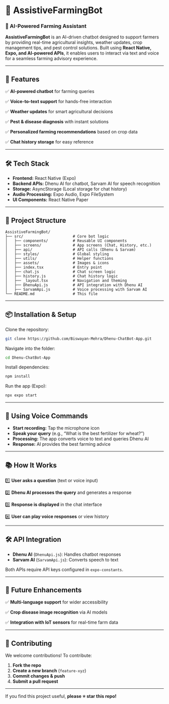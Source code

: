 
# 🌾 AssistiveFarmingBot

### 🤖 AI-Powered Farming Assistant

**AssistiveFarmingBot** is an AI-driven chatbot designed to support farmers by providing real-time agricultural insights, weather updates, crop management tips, and pest control solutions. Built using **React Native, Expo, and AI-powered APIs**, it enables users to interact via text and voice for a seamless farming advisory experience.

---

## 🚀 Features

✅ **AI-powered chatbot** for farming queries

✅ **Voice-to-text support** for hands-free interaction

✅ **Weather updates** for smart agricultural decisions

✅ **Pest & disease diagnosis** with instant solutions

✅ **Personalized farming recommendations** based on crop data

✅ **Chat history storage** for easy reference

---

## 🛠️ Tech Stack

- **Frontend:** React Native (Expo)
- **Backend APIs:** Dhenu AI for chatbot, Sarvam AI for speech recognition
- **Storage:** AsyncStorage (Local storage for chat history)
- **Audio Processing:** Expo Audio, Expo FileSystem
- **UI Components:** React Native Paper

---

## 📂 Project Structure

```
AssistiveFarmingBot/
├── src/                      # Core bot logic
│   ├── components/           # Reusable UI components
│   ├── screens/              # App screens (Chat, History, etc.)
│   ├── api/                  # API calls (Dhenu & Sarvam)
│   ├── styles/               # Global styling
│   ├── utils/                # Helper functions
│   ├── assets/               # Images & icons
│   ├── index.tsx             # Entry point
│   ├── chat.js               # Chat screen logic
│   ├── history.js            # Chat history logic
│   ├── _layout.tsx           # Navigation and theming
│   ├── DhenuApi.js           # API integration with Dhenu AI
│   ├── SarvamApi.js          # Voice processing with Sarvam AI
└── README.md                 # This file
```

---

## 📦 Installation & Setup

Clone the repository:
```bash
git clone https://github.com/Biswayan-Mehra/Dhenu-ChatBot-App.git
```

Navigate into the folder:
```bash
cd Dhenu-ChatBot-App
```

Install dependencies:
```bash
npm install
```

Run the app (Expo):
```bash
npx expo start
```

---

## 🎤 Using Voice Commands

- **Start recording:** Tap the microphone icon
- **Speak your query** (e.g., “What is the best fertilizer for wheat?”)
- **Processing:** The app converts voice to text and queries Dhenu AI
- **Response:** AI provides the best farming advice

---

## 📚 How It Works

1️⃣ **User asks a question** (text or voice input)

2️⃣ **Dhenu AI processes the query** and generates a response

3️⃣ **Response is displayed** in the chat interface

4️⃣ **User can play voice responses** or view history

---

## 🛠️ API Integration

- **Dhenu AI** (`DhenuApi.js`): Handles chatbot responses
- **Sarvam AI** (`SarvamApi.js`): Converts speech to text

Both APIs require API keys configured in `expo-constants`.

---

## 📜 Future Enhancements

✅ **Multi-language support** for wider accessibility

✅ **Crop disease image recognition** via AI models

✅ **Integration with IoT sensors** for real-time farm data

---

## 🤝 Contributing

We welcome contributions! To contribute:
1. **Fork the repo**
2. **Create a new branch** (`feature-xyz`)
3. **Commit changes & push**
4. **Submit a pull request**

---

If you find this project useful, **please ⭐️ star this repo!**

